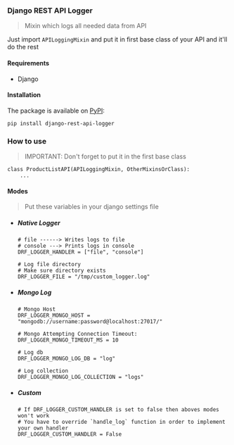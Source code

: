 ### Django REST API Logger

> Mixin which logs all needed data from API

Just import `APILoggingMixin` and put it in first base class of your API and it'll do the rest

#### Requirements
- Django

#### Installation
The package is available on [PyPI](https://pypi.org/project/django-rest-api-logger/):

```pip install django-rest-api-logger```


### How to use
> IMPORTANT: Don't forget to put it in the first base class
```
class ProductListAPI(APILoggingMixin, OtherMixinsOrClass):
    ...
```


#### Modes
> Put these variables in your django settings file
- ##### Native Logger <br/>
    ```
    # file ------> Writes logs to file 
    # console ---> Prints logs in console
    DRF_LOGGER_HANDLER = ["file", "console"]
    
    # Log file directory
    # Make sure directory exists  
    DRF_LOGGER_FILE = "/tmp/custom_logger.log"
    ```
      
- ##### Mongo Log <br/>
    ```
    # Mongo Host
    DRF_LOGGER_MONGO_HOST = "mongodb://username:password@localhost:27017/"
       
    # Mongo Attempting Connection Timeout:
    DRF_LOGGER_MONGO_TIMEOUT_MS = 10
    
    # Log db
    DRF_LOGGER_MONGO_LOG_DB = "log"
    
    # Log collection
    DRF_LOGGER_MONGO_LOG_COLLECTION = "logs"
    ```
   
- ##### Custom
    ```
    # If DRF_LOGGER_CUSTOM_HANDLER is set to false then aboves modes won't work
    # You have to override `handle_log` function in order to implement your own handler
    DRF_LOGGER_CUSTOM_HANDLER = False
    ```
